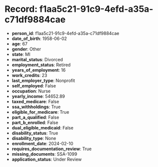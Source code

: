 # Record: f1aa5c21-91c9-4efd-a35a-c71df9884cae

- **person_id**: f1aa5c21-91c9-4efd-a35a-c71df9884cae
- **date_of_birth**: 1958-06-02
- **age**: 67
- **gender**: Other
- **state**: MI
- **marital_status**: Divorced
- **employment_status**: Retired
- **years_of_employment**: 16
- **work_credits**: 23
- **last_employer_type**: Nonprofit
- **self_employed**: False
- **occupation**: Nurse
- **yearly_income**: 54652.89
- **taxed_medicare**: False
- **ssa_withholdings**: True
- **eligible_for_medicare**: True
- **part_a_qualified**: False
- **part_b_enrolled**: False
- **dual_eligible_medicaid**: False
- **disability_status**: True
- **disability_type**: None
- **enrollment_date**: 2024-02-10
- **requires_documentation_review**: True
- **missing_documents**: SSA-1099
- **application_status**: Under Review